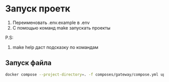 # Запуск проетк

1. Переименовать .env.example в .env
2. С помощью команд make запускать проекты

P.S:
1. make help даст подсказку по командам

## Запуск файла

```sh
docker compose --project-directory=. -f composes/gateway/compose.yml up
```
